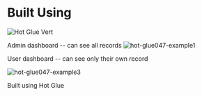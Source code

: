# Built Using

![Hot Glue Vert](https://user-images.githubusercontent.com/59002/151626041-ab1c2558-7c38-4f02-9c1f-901df940bcd8.png)


Admin dashboard -- can see all records
![hot-glue047-example1](https://user-images.githubusercontent.com/59002/151625803-bfcd3d97-2d4f-47f5-a578-e3a5f525fa7a.gif)



User dashboard -- can see only their own record

![hot-glue047-example3](https://user-images.githubusercontent.com/59002/151625863-9f31d1e5-1010-4329-bb56-1b279fcda70a.gif)






Built using Hot Glue
